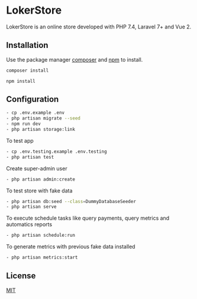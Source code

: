 # LokerStore

LokerStore is an online store developed with PHP 7.4, Laravel 7+ and Vue 2.

## Installation

Use the package manager [composer](https://getcomposer.org/download/) and [npm](https://nodejs.org/es/) to install.

```bash
composer install
```
```node
npm install
```

## Configuration

```bash
- cp .env.example .env
- php artisan migrate --seed
- npm run dev
- php artisan storage:link
```
 To test app
```bash
- cp .env.testing.example .env.testing
- php artisan test
```
 Create super-admin user
```bash
- php artisan admin:create
```
 To test store with fake data
```bash
- php artisan db:seed --class=DummyDatabaseSeeder
- php artisan serve
```
 To execute schedule tasks like query payments, query metrics and automatics reports
```bash
- php artisan schedule:run
```
 To generate metrics with previous fake data installed
```bash
- php artisan metrics:start
```


## License
[MIT](https://choosealicense.com/licenses/mit/)
